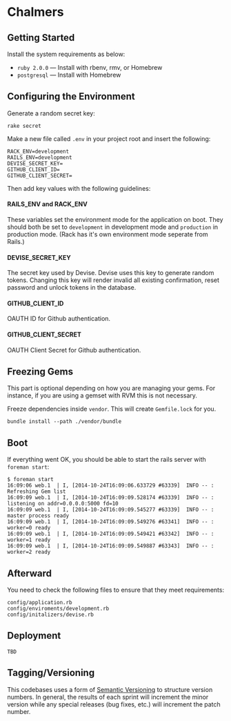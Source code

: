 # Chalmers


## Getting Started

Install the system requirements as below:

- `ruby 2.0.0` — Install with rbenv, rmv, or Homebrew
- `postgresql` — Install with Homebrew


## Configuring the Environment

Generate a random secret key:

    rake secret

Make a new file called `.env` in your project root and insert the following:

    RACK_ENV=development
    RAILS_ENV=development
    DEVISE_SECRET_KEY=
    GITHUB_CLIENT_ID=
    GITHUB_CLIENT_SECRET=


Then add key values with the following guidelines:


#### RAILS_ENV and RACK_ENV

These variables set the environment mode for the application on boot. They should both be set to `development` in development mode and `production` in production mode. (Rack has it's own environment mode seperate from Rails.)

#### DEVISE_SECRET_KEY

The secret key used by Devise. Devise uses this key to generate random tokens. Changing this key will render invalid all existing confirmation, reset password and unlock tokens in the database.

#### GITHUB_CLIENT_ID

OAUTH ID for Github authentication.

#### GITHUB_CLIENT_SECRET

OAUTH Client Secret for Github authentication.



## Freezing Gems

This part is optional depending on how you are managing your gems.  For instance, if you are using a gemset with RVM this is not necessary.

Freeze dependencies inside `vendor`. This will create `Gemfile.lock` for you.

    bundle install --path ./vendor/bundle

## Boot

If everything went OK, you should be able to start the rails server with `foreman start`:

    $ foreman start
    16:09:06 web.1  | I, [2014-10-24T16:09:06.633729 #63339]  INFO -- : Refreshing Gem list
    16:09:09 web.1  | I, [2014-10-24T16:09:09.528174 #63339]  INFO -- : listening on addr=0.0.0.0:5000 fd=10
    16:09:09 web.1  | I, [2014-10-24T16:09:09.545277 #63339]  INFO -- : master process ready
    16:09:09 web.1  | I, [2014-10-24T16:09:09.549276 #63341]  INFO -- : worker=0 ready
    16:09:09 web.1  | I, [2014-10-24T16:09:09.549421 #63342]  INFO -- : worker=1 ready
    16:09:09 web.1  | I, [2014-10-24T16:09:09.549887 #63343]  INFO -- : worker=2 ready


## Afterward

You need to check the following files to ensure that they meet  requirements:

    config/application.rb
    config/enviroments/development.rb
    config/initalizers/devise.rb


## Deployment

    TBD

## Tagging/Versioning

This codebases uses a form of [Semantic Versioning](http://semver.org/) to structure version numbers.  In general, the results of each sprint will increment the minor version while any special releases (bug fixes, etc.) will increment the patch number.



